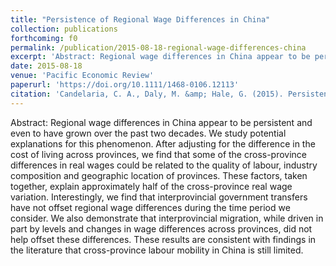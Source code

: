 ```yaml
---
title: "Persistence of Regional Wage Differences in China"
collection: publications
forthcoming: f0
permalink: /publication/2015-08-18-regional-wage-differences-china
excerpt: 'Abstract: Regional wage differences in China appear to be persistent and even to have grown over the past two decades. We study potential explanations for this phenomenon. After adjusting for the difference in the cost of living across provinces, we find that some of the cross-province differences in real wages could be related to the quality of labour, industry composition and geographic location of provinces. These factors, taken together, explain approximately half of the cross-province real wage variation. Interestingly, we find that interprovincial government transfers have not offset regional wage differences during the time period we consider. We also demonstrate that interprovincial migration, while driven in part by levels and changes in wage differences across provinces, did not help offset these differences. These results are consistent with findings in the literature that cross-province labour mobility in China is still limited.'
date: 2015-08-18
venue: 'Pacific Economic Review'
paperurl: 'https://doi.org/10.1111/1468-0106.12113'
citation: 'Candelaria, C. A., Daly, M. &amp; Hale, G. (2015). Persistence of Regional Wage Differences in China. <i>Pacific Economic Review</i>. <i>20</i>(3), 365-387.'
---
```

Abstract: Regional wage differences in China appear to be persistent and even to have grown over the past two decades. We study potential explanations for this phenomenon. After adjusting for the difference in the cost of living across provinces, we find that some of the cross-province differences in real wages could be related to the quality of labour, industry composition and geographic location of provinces. These factors, taken together, explain approximately half of the cross-province real wage variation. Interestingly, we find that interprovincial government transfers have not offset regional wage differences during the time period we consider. We also demonstrate that interprovincial migration, while driven in part by levels and changes in wage differences across provinces, did not help offset these differences. These results are consistent with findings in the literature that cross-province labour mobility in China is still limited.
